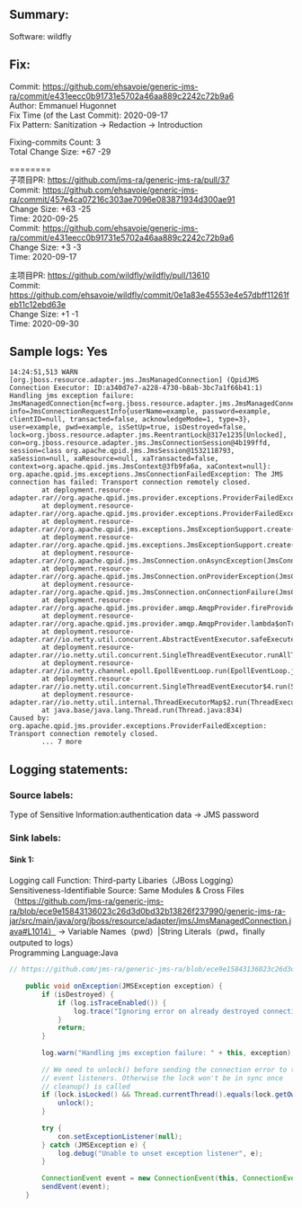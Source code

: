 ## Summary:  
Software: wildfly  
## Fix:  
Commit: https://github.com/ehsavoie/generic-jms-ra/commit/e431eecc0b91731e5702a46aa889c2242c72b9a6  
Author: Emmanuel Hugonnet  
Fix Time (of the Last Commit): 2020-09-17  
Fix Pattern: Sanitization -> Redaction -> Introduction  
  
  
Fixing-commits Count: 3  
Total Change Size: +67 -29  
  
========  
子项目PR: https://github.com/jms-ra/generic-jms-ra/pull/37  
Commit: https://github.com/ehsavoie/generic-jms-ra/commit/457e4ca07216c303ae7096e083871934d300ae91  
Change Size: +63 -25  
Time: 2020-09-25  
Commit: https://github.com/ehsavoie/generic-jms-ra/commit/e431eecc0b91731e5702a46aa889c2242c72b9a6  
Change Size: +3 -3  
Time: 2020-09-17  
  
主项目PR: https://github.com/wildfly/wildfly/pull/13610  
Commit: https://github.com/ehsavoie/wildfly/commit/0e1a83e45553e4e57dbff11261feb11c12ebd63e  
Change Size: +1 -1  
Time: 2020-09-30  
## Sample logs: Yes  
```  
14:24:51,513 WARN  [org.jboss.resource.adapter.jms.JmsManagedConnection] (QpidJMS Connection Executor: ID:a340d7e7-a228-4730-b8ab-3bc7a1f66b41:1) Handling jms exception failure: JmsManagedConnection{mcf=org.jboss.resource.adapter.jms.JmsManagedConnectionFactory@1f572370, info=JmsConnectionRequestInfo{userName=example, password=example, clientID=null, transacted=false, acknowledgeMode=1, type=3}, user=example, pwd=example, isSetUp=true, isDestroyed=false, lock=org.jboss.resource.adapter.jms.ReentrantLock@317e1235[Unlocked], con=org.jboss.resource.adapter.jms.JmsConnectionSession@4b199ffd, session=class org.apache.qpid.jms.JmsSession@1532118793, xaSession=null, xaResource=null, xaTransacted=false, context=org.apache.qpid.jms.JmsContext@3fb9fa6a, xaContext=null}: org.apache.qpid.jms.exceptions.JmsConnectionFailedException: The JMS connection has failed: Transport connection remotely closed.  
        at deployment.resource-adapter.rar//org.apache.qpid.jms.provider.exceptions.ProviderFailedException.toJMSException(ProviderFailedException.java:35)  
        at deployment.resource-adapter.rar//org.apache.qpid.jms.provider.exceptions.ProviderFailedException.toJMSException(ProviderFailedException.java:21)  
        at deployment.resource-adapter.rar//org.apache.qpid.jms.exceptions.JmsExceptionSupport.create(JmsExceptionSupport.java:80)  
        at deployment.resource-adapter.rar//org.apache.qpid.jms.exceptions.JmsExceptionSupport.create(JmsExceptionSupport.java:112)  
        at deployment.resource-adapter.rar//org.apache.qpid.jms.JmsConnection.onAsyncException(JmsConnection.java:1546)  
        at deployment.resource-adapter.rar//org.apache.qpid.jms.JmsConnection.onProviderException(JmsConnection.java:1530)  
        at deployment.resource-adapter.rar//org.apache.qpid.jms.JmsConnection.onConnectionFailure(JmsConnection.java:1374)  
        at deployment.resource-adapter.rar//org.apache.qpid.jms.provider.amqp.AmqpProvider.fireProviderException(AmqpProvider.java:1150)  
        at deployment.resource-adapter.rar//org.apache.qpid.jms.provider.amqp.AmqpProvider.lambda$onTransportClosed$18(AmqpProvider.java:914)  
        at deployment.resource-adapter.rar//io.netty.util.concurrent.AbstractEventExecutor.safeExecute(AbstractEventExecutor.java:164)  
        at deployment.resource-adapter.rar//io.netty.util.concurrent.SingleThreadEventExecutor.runAllTasks(SingleThreadEventExecutor.java:472)  
        at deployment.resource-adapter.rar//io.netty.channel.epoll.EpollEventLoop.run(EpollEventLoop.java:384)  
        at deployment.resource-adapter.rar//io.netty.util.concurrent.SingleThreadEventExecutor$4.run(SingleThreadEventExecutor.java:989)  
        at deployment.resource-adapter.rar//io.netty.util.internal.ThreadExecutorMap$2.run(ThreadExecutorMap.java:74)  
        at java.base/java.lang.Thread.run(Thread.java:834)  
Caused by: org.apache.qpid.jms.provider.exceptions.ProviderFailedException: Transport connection remotely closed.  
        ... 7 more  
```  
## Logging statements:  
### Source labels:  
Type of Sensitive Information:authentication data -> JMS password  
### Sink labels:  
#### Sink 1:  
Logging call Function:  Third-party Libaries（JBoss Logging）  
Sensitiveness-Identifiable Source:  Same Modules & Cross Files（https://github.com/jms-ra/generic-jms-ra/blob/ece9e15843136023c26d3d0bd32b13826f237990/generic-jms-ra-jar/src/main/java/org/jboss/resource/adapter/jms/JmsManagedConnection.java#L1014） -> Variable Names（pwd）|String Literals（pwd，finally outputed to logs）  
Programming Language:Java  
```Java  
// https://github.com/jms-ra/generic-jms-ra/blob/ece9e15843136023c26d3d0bd32b13826f237990/generic-jms-ra-jar/src/main/java/org/jboss/resource/adapter/jms/JmsManagedConnection.java#L551-L576  
  
    public void onException(JMSException exception) {  
        if (isDestroyed) {  
            if (log.isTraceEnabled()) {  
                log.trace("Ignoring error on already destroyed connection " + this, exception);  
            }  
            return;  
        }  
  
        log.warn("Handling jms exception failure: " + this, exception); // HERE IS THE SINK 1  
  
        // We need to unlock() before sending the connection error to the  
        // event listeners. Otherwise the lock won't be in sync once  
        // cleanup() is called  
        if (lock.isLocked() && Thread.currentThread().equals(lock.getOwner())) {  
            unlock();  
        }  
  
        try {  
            con.setExceptionListener(null);  
        } catch (JMSException e) {  
            log.debug("Unable to unset exception listener", e);  
        }  
  
        ConnectionEvent event = new ConnectionEvent(this, ConnectionEvent.CONNECTION_ERROR_OCCURRED, exception);  
        sendEvent(event);  
    }  
  
```  
